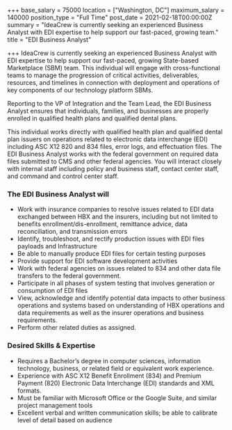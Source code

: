 +++
base_salary = 75000
location = ["Washington, DC"]
maximum_salary = 140000
position_type = "Full Time"
post_date = 2021-02-18T00:00:00Z
summary = "IdeaCrew is currently seeking an experienced Business Analyst with EDI expertise to help support our fast-paced, growing team."
title = "EDI Business Analyst"

+++
IdeaCrew is currently seeking an experienced Business Analyst with EDI expertise to help support our fast-paced, growing State-based Marketplace (SBM) team. This individual will engage with cross-functional teams to manage the progression of critical activities, deliverables, resources, and timelines in connection with deployment and operations of key components of our technology platform SBMs.

Reporting to the VP of Integration and the Team Lead, the EDI Business Analyst ensures that individuals, families, and businesses are properly enrolled in qualified health plans and qualified dental plans.  
  
This individual works directly with qualified health plan and qualified dental plan issuers on operations related to electronic data interchange (EDI) including ASC X12 820 and 834 files, error logs, and effectuation files. The EDI Business Analyst works with the federal government on required data files submitted to CMS and other federal agencies. You will interact closely with internal staff including policy and business staff, contact center staff, and command and control center staff. 

### The EDI Business Analyst will

* Work with insurance companies to resolve issues related to EDI data exchanged between HBX and the insurers, including but not limited to benefits enrollment/dis-enrollment, remittance advice, data reconciliation, and transmission errors
* Identify, troubleshoot, and rectify production issues with EDI files payloads and Infrastructure
* Be able to manually produce EDI files for certain testing purposes
* Provide support for EDI software development activities
* Work with federal agencies on issues related to 834 and other data file transfers to the federal government.
* Participate in all phases of system testing that involves generation or consumption of EDI files
* View, acknowledge and identify potential data impacts to other business operations and systems based on understanding of HBX operations and data requirements as well as the insurer operations and business requirements.
* Perform other related duties as assigned.

### Desired Skills & Expertise

* Requires a Bachelor’s degree in computer sciences, information technology, business, or related field or equivalent work experience.
* Experience with ASC X12 Benefit Enrollment (834) and Premium Payment (820) Electronic Data Interchange (EDI) standards and XML formats.
* Must be familiar with Microsoft Office or the Google Suite, and similar project management tools
* Excellent verbal and written communication skills; be able to calibrate level of detail based on audience
